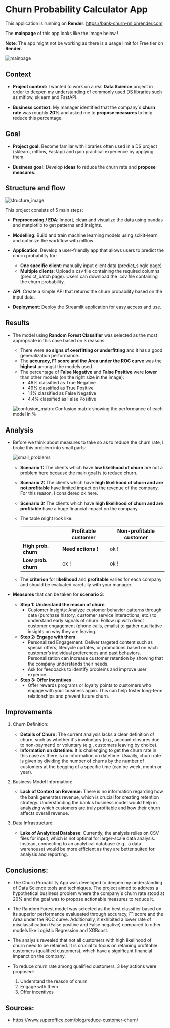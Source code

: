 # Churn Probability Calculator App

This application is running on **Render**: https://bank-churn-ml.onrender.com

The **mainpage** of this app looks like the image below !

**Note**: The app might not be working as there is a usage limit for Free tier on **Render**.

![mainpage](./assets/images/mainpage.JPG)

## Context

- **Project context:** I wanted to work on a real **Data Science** project in order to deepen my understanding of commonly used DS libraries such as mlflow, sklearn and FastAPI. 

- **Business context:** My manager identified that the company´s **churn rate** was roughly **20%** and asked me to **propose measures** to help reduce this percentage.

## Goal

- **Project goal:** Become familar with libraries often used in a DS project (sklearn, mlflow, Fastapi) and gain practical experience by applying them.

- **Business goal:** Develop **ideas** to reduce the churn rate and **propose measures**.

## Structure and flow

![structure_image](./assets/images/structure_flow.JPG)

This project consists of 5 main steps:

- **Preprocessing / EDA**: Import, clean and visualize the data using pandas and matplotlib to get patterns and insights. 

- **Modelling**: Build and train machine learning models using scikit-learn and optimize the workflow with mlflow.

- **Application**: Develop a user-friendly app that allows users to predict the churn probability for:
    - **One specific client**: manually input client data (predict_single page) 
    - **Multiple clients**: Upload a csv file containing the required columns (predict_batch page). Users can download the .csv file containing the churn probability.

- **API**: Create a simple API that returns the churn probability based on the input data.

- **Deployment**: Deploy the Streamlit application for easy access and use.

## Results

- The model using **Random Forest Classifier** was selected as the most appropriate in this case based on 3 reasons:
    - There were **no signs of overfitting or underfitting** and it has a good generalization performance.
    - The **accuracy, F1 score and the Area under the ROC curve** was the **highest** amongst the models used.
    - The percentage of **False Negative** and **False Positive** were **lower** than other models (on the right size in the image):
        - 46% classified as True Negative
        - 49% classified as True Positive
        - 1,1% classified as False Negative
        - 4,4% classified as False Positive



    ![confusion_matrix](./assets/images/confusion_matrix.png)
    Confusion matrix showing the performance of each model in %

## Analysis

- Before we think about measures to take so as to reduce the churn rate, I broke this problem into small parts:

    ![small_problems](./assets/images/churn_actions.JPG)

    - **Scenario 1:** The clients which have **low likelihood of churn** are not a problem here because the main goal is to reduce churn.

    - **Scenario 2:** The clients which have **high likelihood of churn and are not profitable** have limited impact on the revenue of the company. For this reason, I considered ok here.

    - **Scenario 3:** The clients which have **high likelihood of churn and are profitable** have a huge financial impact on the company.

    - The table might look like:

        |  | Profitable customer | Non-profitable customer |
        | -------- | -------- | -------- |
        | **High prob. churn** | **Need actions !** | ok !| 
        | **Low prob. churn** | ok ! | ok ! | 

    
    -  The **criterion** for **likelihood** and **profitable** varies for each company and should be evaluated carefully with your manager.

- **Measures** that can be taken for **scenario 3**:
    - **Step 1: Understand the reason of churn**
        - Customer Insights: Analyze customer behavior patterns through data (purchase history, customer service interactions, etc.) to understand early signals of churn. Follow up with direct customer engagement (phone calls, emails) to gather qualitative insights on why they are leaving.
    - **Step 2: Engage with them**
        - Personalized Engagement: Deliver targeted content such as special offers, lifecycle updates, or promotions based on each customer’s individual preferences and past behaviors. Personalization can increase customer retention by showing that the company understands their needs.
        - Ask for feedbacks to identify problems and improve user experice
    - **Step 3: Offer incentives**
        - Offer rewards programs or loyalty points to customers who engage with your business again. This can help foster long-term relationships and prevent future churn.


## Improvements

1. Churn Definition:

    - **Details of Churn:** The current analysis lacks a clear definition of churn, such as whether it's involuntary (e.g., account closures due to non-payment) or voluntary (e.g., customers leaving by choice).
    - **Information on datetime:** It is challenging to get the churn rate in this case as there is no information on datetime. Usually, churn rate is given by dividing the number of churns by the number of customers at the begging of a specific time (can be week, month or year).

2. Business Model Information:

    - **Lack of Context on Revenue:** There is no information regarding how the bank generates revenue, which is crucial for creating retention strategy. Understanding the bank's business model would help in analyzing which customers are truly profitable and how their churn affects overall revenue.

3. Data Infrastructure:

    - **Lake of Analytical Database**: Currently, the analysis relies on CSV files for input, which is not optimal for larger-scale data analysis. Instead, connecting to an analytical database (e.g., a data warehouse) would be more efficient as they are better suited for analysis and reporting.

## Conclusions:

- The Churn Probability App was developed to deepen my understanding of Data Science tools and techniques. The project aimed to address a hypothetical business problem where the company´s churn rate stood at 20% and the goal was to propose actionable measures to reduce it.

- The Random Forest model was selected as the best classifier based on its superior performance evalueated through accuracy, F1 score and the Area under the ROC curve. Additionally, it exhibited a lower rate of misclassification (False positive and False negative) compared to other models like Logistic Regression and XGBoost.

- The analysis revealed that not all customers with high likelihood of churn need to be retained. It is crucial to focus on retaining profitable customers (qualified customers), which have a significant financial impanct on the company.

- To reduce churn rate among qualified customers, 3 key actions were proposed:
    1. Understand the reason of churn
    2. Engage with them
    3. Offer incentives


## Sources:

- https://www.superoffice.com/blog/reduce-customer-churn/
